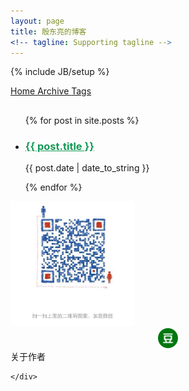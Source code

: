 ```yaml
---
layout: page
title: 殷东亮的博客
<!-- tagline: Supporting tagline -->
---
```

{% include JB/setup %}

<div class="ui secondary pointing menu">
	<a class="active item" href="/">
		Home
	</a>
	<a class="item" href="/archive.html">
		Archive
	</a>
	<a class="item" href="/tags.html">
		Tags
	</a>

</div>
<div class="ui two column stackable grid container">
	<div class="column">
		<div class="ui">
			<h2></h2>
			<ul class="posts ui list">
				{% for post in site.posts %}
				<li class="">
					<h3 class=""><a href="{{ BASE_PATH }}{{ post.url }}" style="color: #159957;">{{ post.title }}</a></h3>
					<div>
						<span class="site-footer-credits">{{ post.date | date_to_string }}</span>
					</div>
					<p></p>
				</li>
				{% endfor %}
			</ul>
		</div>
	</div>
	<div class="column">
		<div class="" >
			<img src="/image/wechat.png" height="200">
			<br>
		</div>
		<div style="text-align: center;">
			<a href="https://github.com/tcitry" target="_blank" style="background: url('/image/sns_bg.png') -263px -5px no-repeat;" class="sns"></a>
			<a href="https://twitter.com/tcitry" target="_blank" style="background: url('/image/sns_bg.png') -4px -5px no-repeat;" class="sns"></a>
			<a href="http://segmentfault.com/u/tcitry" target="_blank" style="background: url('/image/sns_bg.png') -520px -5px no-repeat;" class="sns"></a>
			<a href="http://www.zhihu.com/people/tcitry" target="_blank" style="background: url('/image/sns_bg.png') -314px -5px no-repeat;" class="sns"></a>
			<a href="http://weibo.com/tcitry" target="_blank" style="background: url('/image/sns_bg.png') -469px -5px no-repeat;" class="sns"></a>
			<a href="http://www.douban.com/people/yindongliang/" target="_blank" class="sns">
				<img src="/image/douban.png" class="sns-img">
			</a>
		</div>
		<div>关于作者</div>


		
	</div>
</div>
